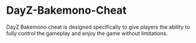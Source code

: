 # DayZ-Bakemono-Cheat
DayZ Bakemono cheat is designed specifically to give players the ability to fully control the gameplay and enjoy the game without limitations.
